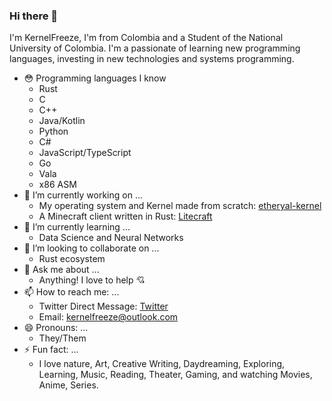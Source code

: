 ### Hi there 👋

I'm KernelFreeze, I'm from Colombia and a Student of the National University of Colombia. I'm a passionate of learning new programming languages, investing in new technologies and systems programming.

- 😳 Programming languages I know
  - Rust
  - C
  - C++
  - Java/Kotlin
  - Python
  - C#
  - JavaScript/TypeScript
  - Go
  - Vala
  - x86 ASM
- 🔭 I’m currently working on ...
  - My operating system and Kernel made from scratch: [etheryal-kernel](https://github.com/etheryal/etheryal-kernel)
  - A Minecraft client written in Rust: [Litecraft](https://github.com/KernelFreeze/Litecraft)
- 🌱 I’m currently learning ... 
  - Data Science and Neural Networks
- 👯 I’m looking to collaborate on ...
  - Rust ecosystem
- 💬 Ask me about ...
  - Anything! I love to help 💘
- 📫 How to reach me: ...
  - Twitter Direct Message: [Twitter](https://twitter.com/KernelFreeze)
  - Email: kernelfreeze@outlook.com
- 😄 Pronouns: ...
  - They/Them
- ⚡ Fun fact: ...
  - I love nature, Art, Creative Writing, Daydreaming, Exploring, Learning, Music, Reading, Theater, Gaming, and watching Movies, Anime, Series.
